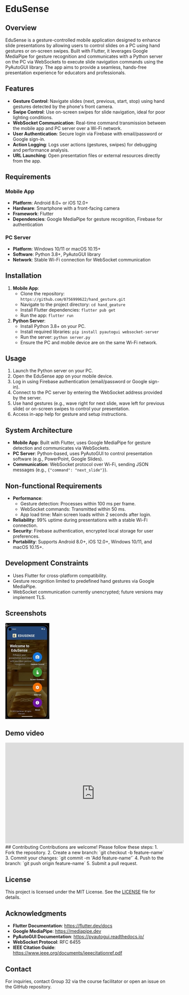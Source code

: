 # EduSense

## Overview
EduSense is a gesture-controlled mobile application designed to enhance slide presentations by allowing users to control slides on a PC using hand gestures or on-screen swipes. Built with Flutter, it leverages Google MediaPipe for gesture recognition and communicates with a Python server on the PC via WebSockets to execute slide navigation commands using the PyAutoGUI library. The app aims to provide a seamless, hands-free presentation experience for educators and professionals.

## Features
- **Gesture Control**: Navigate slides (next, previous, start, stop) using hand gestures detected by the phone's front camera.
- **Swipe Control**: Use on-screen swipes for slide navigation, ideal for poor lighting conditions.
- **WebSocket Communication**: Real-time command transmission between the mobile app and PC server over a Wi-Fi network.
- **User Authentication**: Secure login via Firebase with email/password or Google sign-in.
- **Action Logging**: Logs user actions (gestures, swipes) for debugging and performance analysis.
- **URL Launching**: Open presentation files or external resources directly from the app.

## Requirements
### Mobile App
- **Platform**: Android 8.0+ or iOS 12.0+
- **Hardware**: Smartphone with a front-facing camera
- **Framework**: Flutter
- **Dependencies**: Google MediaPipe for gesture recognition, Firebase for authentication

### PC Server
- **Platform**: Windows 10/11 or macOS 10.15+
- **Software**: Python 3.8+, PyAutoGUI library
- **Network**: Stable Wi-Fi connection for WebSocket communication

## Installation
1. **Mobile App**:
   - Clone the repository: `https://github.com/0756999622/hand_gesture.git`
   - Navigate to the project directory: `cd hand_geature`
   - Install Flutter dependencies: `flutter pub get`
   - Run the app: `flutter run`
2. **Python Server**:
   - Install Python 3.8+ on your PC.
   - Install required libraries: `pip install pyautogui websocket-server`
   - Run the server: `python server.py`
   - Ensure the PC and mobile device are on the same Wi-Fi network.

## Usage
1. Launch the Python server on your PC.
2. Open the EduSense app on your mobile device.
3. Log in using Firebase authentication (email/password or Google sign-in).
4. Connect to the PC server by entering the WebSocket address provided by the server.
5. Use hand gestures (e.g., wave right for next slide, wave left for previous slide) or on-screen swipes to control your presentation.
6. Access in-app help for gesture and setup instructions.

## System Architecture
- **Mobile App**: Built with Flutter, uses Google MediaPipe for gesture detection and communicates via WebSockets.
- **PC Server**: Python-based, uses PyAutoGUI to control presentation software (e.g., PowerPoint, Google Slides).
- **Communication**: WebSocket protocol over Wi-Fi, sending JSON messages (e.g., `{"command": "next_slide"}`).

## Non-functional Requirements
- **Performance**:
  - Gesture detection: Processes within 100 ms per frame.
  - WebSocket commands: Transmitted within 50 ms.
  - App load time: Main screen loads within 2 seconds after login.
- **Reliability**: 99% uptime during presentations with a stable Wi-Fi connection.
- **Security**: Firebase authentication, encrypted local storage for user preferences.
- **Portability**: Supports Android 8.0+, iOS 12.0+, Windows 10/11, and macOS 10.15+.

## Development Constraints
- Uses Flutter for cross-platform compatibility.
- Gesture recognition limited to predefined hand gestures via Google MediaPipe.
- WebSocket communication currently unencrypted; future versions may implement TLS.

## Screenshots

<img src="docs/assets/homes.png" alt="drawing" height="300"/>

## Demo video
<iframe width="560" height="315" src="https://www.youtube.com/embed/NqOs-AQkacI" frameborder="0" allow="accelerometer; autoplay; clipboard-write; encrypted-media; gyroscope; picture-in-picture" allowfullscreen></iframe>
## Contributing
Contributions are welcome! Please follow these steps:
1. Fork the repository.
2. Create a new branch: `git checkout -b feature-name`
3. Commit your changes: `git commit -m 'Add feature-name'`
4. Push to the branch: `git push origin feature-name`
5. Submit a pull request.

## License
This project is licensed under the MIT License. See the [LICENSE](LICENSE) file for details.

## Acknowledgments
- **Flutter Documentation**: https://flutter.dev/docs
- **Google MediaPipe**: https://mediapipe.dev
- **PyAutoGUI Documentation**: https://pyautogui.readthedocs.io/
- **WebSocket Protocol**: RFC 6455[](https://tools.ietf.org/html/rfc6455)
- **IEEE Citation Guide**: https://www.ieee.org/documents/ieeecitationref.pdf

## Contact
For inquiries, contact Group 32 via the course facilitator or open an issue on the GitHub repository.
